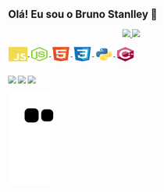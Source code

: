 ## Olá! Eu sou o Bruno Stanlley 👏
<div align="center">
  <a href="https://github.com/bstanlley">
  <img height="160em" src="https://github-readme-stats.vercel.app/api?username=bstanlley&show_icons=true&theme=tokyonight&include_all_commits=true&count_private=false"/>
  <img height="160em" src="https://github-readme-stats.vercel.app/api/top-langs/?username=bstanlley&layout=compact&theme=tokyonight&hide=shell,makefile,swig"/>
</div>

<div style="display: inline_block"><br>
  <img align="center" alt="Bruno-Js" height="30" width="40" src="https://raw.githubusercontent.com/devicons/devicon/master/icons/javascript/javascript-plain.svg">
  <img align="center" alt="Bruno-NodeJs" height="30" width="40" src="https://raw.githubusercontent.com/devicons/devicon/master/icons/nodejs/nodejs-original.svg">
  <img align="center" alt="Bruno-HTML" height="30" width="40" src="https://raw.githubusercontent.com/devicons/devicon/master/icons/html5/html5-original.svg">
  <img align="center" alt="Bruno-CSS" height="30" width="40" src="https://raw.githubusercontent.com/devicons/devicon/master/icons/css3/css3-original.svg">
  <img align="center" alt="Bruno-Python" height="30" width="40" src="https://raw.githubusercontent.com/devicons/devicon/master/icons/python/python-original.svg">
  <img align="center" alt="Rafa-Csharp" height="30" width="40" src="https://raw.githubusercontent.com/devicons/devicon/master/icons/cplusplus/cplusplus-original.svg">
</div>

##

<div>

<a href="https://www.instagram.com/bruno_stanlley" target="_blank"><img src="https://img.shields.io/badge/-Instagram-%23E0000F?style=for-the-badge&logo=instagram&logoColor=white" target="_blank"></a>
<a href = "mailto:bruno.stanlleyj@gmail.com"><img src="https://img.shields.io/badge/-Gmail-%23333?style=for-the-badge&logo=gmail&logoColor=white" target="_blank"></a>
<a href="https://www.linkedin.com/in/bruno-stanlley-20a965181" target="_blank"><img src="https://img.shields.io/badge/-LinkedIn-%230077B5?style=for-the-badge&logo=linkedin&logoColor=white" target="_blank"></a>

![Snake animation](https://github.com/bstanlley/bstanlley/blob/output/github-contribution-grid-snake.svg)

</div>
